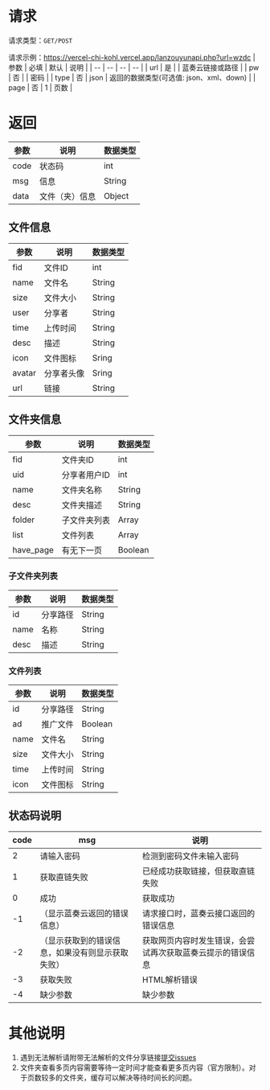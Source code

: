# 请求
请求类型：`GET/POST`

请求示例：https://vercel-chi-kohl.vercel.app/lanzouyunapi.php?url=wzdc
| 参数 | 必填 | 默认 | 说明 |
| -- | -- | -- | -- |
| url | 是 | | 蓝奏云链接或路径 |
| pw | 否 | | 密码 |
| type | 否 | json | 返回的数据类型(可选值: json、xml、down) |
| page | 否 | 1 | 页数 |

# 返回

| 参数 | 说明 | 数据类型 |
| -- | -- | -- |
| code | 状态码 | int |
| msg | 信息 | String |
| data | 文件（夹）信息 | Object |

## 文件信息
| 参数 | 说明 | 数据类型 |
| -- | -- | -- |
| fid | 文件ID | int |
| name | 文件名 | String |
| size | 文件大小 | String |
| user | 分享者 | String |
| time | 上传时间 | String |
| desc | 描述 | String |
| icon | 文件图标 | Sring |
| avatar | 分享者头像 | Sring |
| url | 链接 | String |

## 文件夹信息
| 参数 | 说明 | 数据类型 |
| -- | -- | -- |
| fid | 文件夹ID | int |
| uid | 分享者用户ID | int |
| name | 文件夹名称 | String |
| desc | 文件夹描述 | String |
| folder | 子文件夹列表 | Array |
| list | 文件列表 | Array |
| have_page | 有无下一页 | Boolean |

### 子文件夹列表
| 参数 | 说明 | 数据类型 |
| -- | -- | -- |
| id | 分享路径 | String |
| name | 名称 | String |
| desc | 描述 | String |

### 文件列表
| 参数 | 说明 | 数据类型 |
| -- | -- | -- |
| id | 分享路径 | String |
| ad | 推广文件 | Boolean |
| name | 文件名 | String |
| size | 文件大小 | String |
| time | 上传时间 | String |
| icon | 文件图标 | String |

## 状态码说明
| code | msg | 说明 |
| -- | -- | -- |
| 2  | 请输入密码 | 检测到密码文件未输入密码 |
| 1  | 获取直链失败 | 已经成功获取链接，但获取直链失败 |
| 0  | 成功 | 获取成功 |
| -1 | （显示蓝奏云返回的错误信息） | 请求接口时，蓝奏云接口返回的错误信息 |
| -2 | （显示获取到的错误信息，如果没有则显示获取失败） | 获取网页内容时发生错误，会尝试再次获取蓝奏云提示的错误信息 |
| -3 | 获取失败 | HTML解析错误 |
| -4 | 缺少参数 | 缺少参数 |

# 其他说明
1. 遇到无法解析请附带无法解析的文件分享链接[提交issues](https://github.com/wzdc/lanzouyunapi/issues)
2. 文件夹查看多页内容需要等待一定时间才能查看更多页内容（官方限制）。对于页数较多的文件夹，缓存可以解决等待时间长的问题。